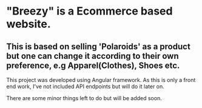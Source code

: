 # "Breezy" is a Ecommerce based website.
## This is based on selling 'Polaroids' as a product but one can change it according to their own preference, e.g Apparel(Clothes), Shoes etc.

This project was developed using Angular framework. As this is only a front end work, I've not included API endpoints but will do it later on.

There are some minor things left to do but will be added soon.